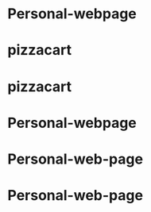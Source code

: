 # Personal-webpage
# pizzacart
# pizzacart
# Personal-webpage
# Personal-web-page
# Personal-web-page
